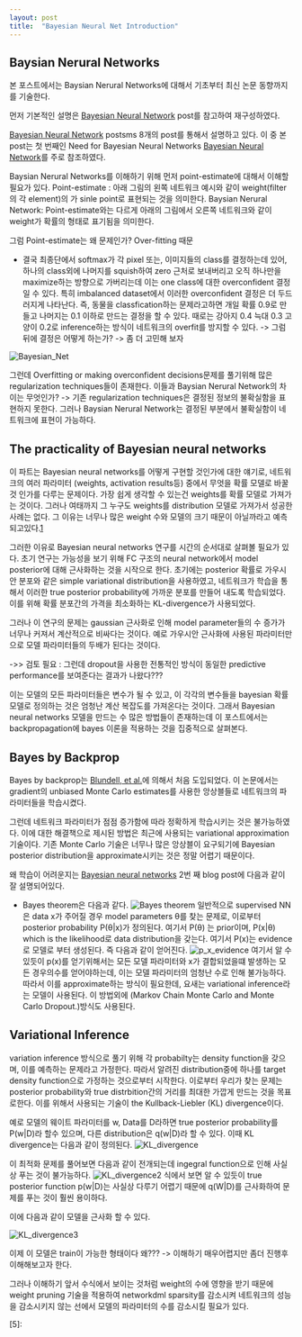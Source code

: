 ```yaml
---
layout: post
title:  "Bayesian Neural Net Introduction"
---
```

 Baysian Nerural Networks
---

본 포스트에서는 Baysian Nerural Networks에 대해서 기초부터 최신 논문 동향까지를 기술한다.

먼저 기본적인 설명은 [Bayesian Neural Network][1] post를 참고하여 재구성하였다.

[Bayesian Neural Network][1] postsms 8개의 post를 통해서 설명하고 있다. 이 중 본 post는 첫 번째인 Need for Bayesian Neural Networks [Bayesian Neural Network][1]를 주로 참조하였다.

Baysian Nerural Networks를 이해하기 위해 먼저 point-estimate에 대해서 이해할 필요가 있다.
Point-estimate : 아래 그림의 왼쪽 네트워크 예시와 같이 weight(filter의 각 element)의 가 sinle point로 표현되는 것을 의미한다.
Baysian Nerural Network: Point-estimate와는 다르게 아래의 그림에서 오른쪽 네트워크와 같이 weight가 확률의 형태로 표기됨을 의미한다.

그럼 Point-estimate는 왜 문제인가? Over-fitting 때문
- 결국 최종단에서 softmax가 각 pixel 또는, 이미지들의 class를 결정하는데 있어, 하나의 class외에 나머지를 squish하여 zero 근처로 보내버리고 오직 하나만을 maximize하는 방향으로 가버리는데 이는 one class에 대한 overconfident 결정일 수 있다. 특히 imbalanced dataset에서 이러한 overconfident 결정은 더 두드러지게 나타난다.
 즉, 동물을 classfication하는 문제라고하면 개일 확률 0.9로 만들고 나머지는 0.1 이하로 만드는 결정을 할 수 있다.
 때로는 강아지 0.4 늑대 0.3 고양이 0.2로 inference하는 방식이 네트워크의 overfit를 방지할 수 있다.
 -> 그럼 뒤에 결정은 어떻게 하는가? -> 좀 더 고민해 보자
  
![Bayesian_Net](https://cdn-images-1.medium.com/max/1200/1*n6Td0BSmvCGaTYaIJEqF-g.png)

그런데 Overfitting or making overconfident decisions문제를 풀기위해 많은 regularization techniques들이 존재한다.
이들과 Baysian Nerural Network의 차이는 무엇인가? -> 기존 regularization techniques은 결정된 정보의 불확실함을 표현하지 못한다.
그러나 Baysian Nerural Network는 결정된 부분에서 불확실함이 네트워크에 표현이 가능하다.


## The practicality of Bayesian neural networks
이 파트는 Bayesian neural networks를 어떻게 구현할 것인가에 대한 얘기로, 네트워크의 여러 파라미터 (weights, activation results등) 중에서 무엇을 확률 모델로 바꿀것 인가를 다루는 문제이다. 가장 쉽게 생각할 수 있는건 weights를 확률 모델로 가져가는 것이다. 그러나 여태까지 그 누구도 weights를 distribution 모델로 가져가서 성공한 사례는 없다. 그 이유는 너무나 많은 weight 수와 모델의 크기 때문이 아닐까라고 예측되고있다.[1]

그러한 이유로 Bayesian neural networks 연구를 시간의 순서대로 살펴볼 필요가 있다. 초기 연구는 가능성을 보기 위해 FC 구조의 neural network에서 model posterior에 대해 근사화하는 것을 시작으로 한다. 초기에는 posterior 확률로 가우시안 분포와 같은 simple variational distribution을 사용하였고, 네트워크가 학습을 통해서 이러한 true posterior probability에 가까운 분포를 만들어 내도록 학습되었다. 이를 위해 확률 분포간의 가격을 최소화하는 KL-divergence가 사용되었다. 

그러나 이 연구의 문제는 gaussian 근사화로 인해 model parameter들의 수 증가가 너무나 커져서 계산적으로 비싸다는 것이다. 예로 가우시안 근사화에 사용된 파라미터만으로 모델 파라미터들의 두배가 된다는 것이다.

->> 검토 필요 : 그런데 dropout을 사용한 전통적인 방식이 동일한 predictive performance를 보여준다는 결과가 나왔다???

이는 모델의 모든 파라미터들은 변수가 될 수 있고, 이 각각의 변수들을 bayesian 확률 모델로 정의하는 것은 엄청난 계산 복잡도를 가져온다는 것이다. 그래서 Bayesian neural networks 모델을 만드는 수 많은 방법들이 존재하는데 이 포스트에서는 backpropagation에 bayes 이론을 적용하는 것을 집중적으로 살펴본다.

## Bayes by Backprop

Bayes by backprop는 [Blundell, et al.][3]에 의해서 처음 도입되었다. 이 논문에서는 gradient의 unbiased Monte Carlo estimates를 사용한 앙상블들로 네트워크의 파라미터들을 학습시켰다.

그런데 네트워크 파라미터가 점점 증가함에 따라 정확하게 학습시키는 것은 불가능하였다. 
이에 대한 해결책으로 제시된 방법은 최근에 사용되는 variational approximation 기술이다.
기존 Monte Carlo 기술은 너무나 많은 앙상블이 요구되기에 Bayesian posterior distribution을 approximate시키는 것은 정말 어렵기 때문이다.

왜 학습이 어려운지는 [Bayesian neural networks][2] 2번 째 blog post에 다음과 같이 잘 설명되어있다.

- Bayes theorem은 다음과 같다.
![Bayes theorem](https://cdn-images-1.medium.com/max/800/1*7iOrI5jb6Dae630hCYENjA.png)
일반적으로 supervised NN은 data x가 주어질 경우 model parameters θ를 찾는 문제로, 이로부터 posterior probability P(θ|x)가 정의된다.
여기서 P(θ) 는 prior이며, P(x|θ) which is the likelihood로 data distribution을 갖는다. 
여기서 P(x)는 evidence로 모델로 부터 생성된다. 즉 다음과 같이 얻어진다.
![p_x_evidence](https://cdn-images-1.medium.com/max/800/1*FzrX_7Qb7m1n6eXO2zrE9Q.png) 
여기서 알 수 있듯이 p(x)를 얻기위해서는 모든 모델 파라미터와 x가 결합되었을떄 발생하는 모든 경우의수를 얻어야하는데, 이는 모델 파라미터의 엄청난 수로 인해 불가능하다. 따라서 이를 approximate하는 방식이 필요한데, 요새는 variational inference라는 모델이 사용된다.
이 방법외에 (Markov Chain Monte Carlo and Monte Carlo Dropout.)방식도 사용된다.



## Variational Inference
variation inference 방식으로 풀기 위해 각 probabilty는 density function을 갖으며, 이를 예측하는 문제라고 가정한다. 따라서 알려진 distribution중에 하나를 target density function으로 가정하는 것으로부터 시작한다. 이로부터 우리가 찾는 문제는 posterior probability와 true distrbition간의 거리를 최대한 가깝게 만드는 것을 목표로한다. 이를 위해서 사용되는 기술이 the Kullback-Liebler (KL) divergence이다.

예로 모델의 웨이트 파라미터를 w, Data를 D라하면 true posterior probability를 P(w|D)라 할수 있으며, 다른 distribution은 q(w|D)라 할 수 있다.
이때 KL divergence는 다음과 같이 정의된다.
![KL_divergence](https://cdn-images-1.medium.com/max/800/1*b08FgIvbikjpX0ZTraY1sg.png) 

이 최적화 문제를 풀어보면 다음과 같이 전개되는데 ingegral function으로 인해 사실상 푸는 것이 불가능하다.
![KL_divergence2](https://cdn-images-1.medium.com/max/1200/1*sZGFVuHKPZdhROYNWEy9YQ.png)
식에서 보면 알 수 있듯이 true posterior function p(w|D)는 사실상 다루기 어렵기 때문에 q(W|D)를 근사화하여 문제를 푸는 것이 훨씬 용이하다.

이에 다음과 같이 모델을 근사화 할 수 있다.

![KL_divergence3](https://cdn-images-1.medium.com/max/1200/1*88qCMa1S_2v-dWSbtwEG_A.png)

이제 이 모델은 train이 가능한 형태이다
왜??? -> 이해하기 매우어렵지만 좀더 진행후 이해해보고자 한다.

그러나 이해하기 앞서 수식에서 보이는 것처럼 weight의 수에 영향을 받기 때문에 weight pruning 기술을 적용하여 networkdml sparsity를 감소시켜 네트워크의 성능을 감소시키지 않는 선에서 모델의 파라미터의 수를 감소시킬 필요가 있다.





















[1]: https://medium.com/neuralspace/bayesian-neural-network-series-post-1-need-for-bayesian-networks-e209e66b70b2
[2]: https://medium.com/neuralspace/bayesian-neural-network-series-post-2-background-knowledge-fdec6ac62d43
[3]: https://arxiv.org/abs/1505.05424
[4]: https://medium.com/neuralspace/probabilistic-deep-learning-bayes-by-backprop-c4a3de0d9743
[5]: 
